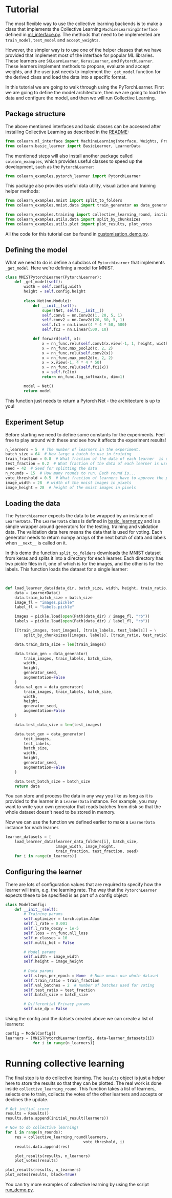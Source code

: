 # Tutorial

The most flexible way to use the collective learning backends is to make a class that implements
the Collective Learning `MachineLearningInterface` defined in [ml_interface.py](../colearn/ml_interface.py). 
The methods that need to be implemented are `train_model`, `test_model` and `accept_weights`. 

However, the simpler way is to use one of the helper classes that we have provided that implement 
most of the interface for popular ML libraries. These learners are `SKLearnLearner`, 
`KerasLearner`, and `PytorchLearner`. These learners implement methods to propose, evaluate and accept weights, 
and the user just needs to implement the `_get_model` function for the derived class 
and load the data into a specific format.  

In this tutorial we are going to walk through using the PyTorchLearner.
First we are going to define the model architecture, then 
we are going to load the data and configure the model, and then we will run Collective Learning.

## Package structure
The above mentioned interfaces and basic classes can be accessed after installing Collective Learning as described in the [README](../README.md):

```python
from colearn.ml_interface import MachineLearningInterface, Weights, ProposedWeights
from colearn.basic_learner import BasicLearner, LearnerData
```

The mentioned steps will also install another package called `colearn_examples`, which provides useful
classes to speed up the development, such as the `PytorchLearner`:

```python
from colearn_examples.pytorch_learner import PytorchLearner
```

This package also provides useful data utility, visualization and training helper methods:

```python
from colearn_examples.mnist import split_to_folders
from colearn_examples.mnist.data import train_generator as data_generator

from colearn_examples.training import collective_learning_round, initial_result
from colearn_examples.utils.data import split_by_chunksizes
from colearn_examples.utils.plot import plot_results, plot_votes
```

All the code for this tutorial can be found in [customisation_demo.py](../bin/customisation_demo.py).

## Defining the model
What we need to do is define a subclass of `PytorchLearner` that implements `_get_model`. 
Here we're defining a model for MNIST.

```python
class MNISTPytorchLearner(PytorchLearner):
    def _get_model(self):
        width = self.config.width
        height = self.config.height
        
        class Net(nn.Module):
            def __init__(self):
                super(Net, self).__init__()
                self.conv1 = nn.Conv2d(1, 20, 5, 1)
                self.conv2 = nn.Conv2d(20, 50, 5, 1)
                self.fc1 = nn.Linear(4 * 4 * 50, 500)
                self.fc2 = nn.Linear(500, 10)

            def forward(self, x):
                x = nn_func.relu(self.conv1(x.view(-1, 1, height, width)))
                x = nn_func.max_pool2d(x, 2, 2)
                x = nn_func.relu(self.conv2(x))
                x = nn_func.max_pool2d(x, 2, 2)
                x = x.view(-1, 4 * 4 * 50)
                x = nn_func.relu(self.fc1(x))
                x = self.fc2(x)
                return nn_func.log_softmax(x, dim=1)

        model = Net()
        return model
```

This function just needs to return a Pytorch Net - the architecture is up to you!

## Experiment Setup
Before starting we need to define some constants for the experiments. 
Feel free to play around with these and see how it affects the experiment results!

```python
n_learners = 5  # The number of learners in the experiment.
batch_size = 64  # How large a batch to use in training
train_fraction = 0.8  # What fraction of the data of each learner  is used for training and validation
test_fraction = 0.2  # What fraction of the data of each learner is used for testing
seed = 42  # Seed for splitting the data
n_rounds = 15  # How many rounds to run. Each round is... 
vote_threshold = 0.5  # What fraction of learners have to approve the proposed weights
image_width = 28  # width of the mnist images in pixels
image_height = 28  # height of the mnist images in pixels
 ```

## Loading the data
The `PytorchLearner` expects the data to be wrapped by an instance of `LearnerData`.
The `LearnerData` class is defined in [basic_learner.py](../colearn/basic_learner.py) 
and is a simple wrapper around generators for the testing, training and validation data.
The validation data here means the data that is used for voting.
Each generator needs to return numpy arrays of the next batch of data and labels when `__next__` is called on it. 


In this demo the function `split_to_folders` downloads the MNIST dataset from keras
and splits it into a directory for each learner. 
Each directory has two pickle files in it, one of which is for the images, and the other is for the labels.
This function loads the dataset for a single learner:
```python
    
    
def load_learner_data(data_dir, batch_size, width, height, train_ratio, test_ratio, generator_seed):
    data = LearnerData()
    data.train_batch_size = batch_size
    image_fl = "images.pickle"
    label_fl = "labels.pickle"

    images = pickle.load(open(Path(data_dir) / image_fl, "rb"))
    labels = pickle.load(open(Path(data_dir) / label_fl, "rb"))

    [[train_images, test_images], [train_labels, test_labels]] = \
        split_by_chunksizes([images, labels], [train_ratio, test_ratio])

    data.train_data_size = len(train_images)

    data.train_gen = data_generator(
        train_images, train_labels, batch_size,
        width,
        height,
        generator_seed,
        augmentation=False
    )
    data.val_gen = data_generator(
        train_images, train_labels, batch_size,
        width,
        height,
        generator_seed,
        augmentation=False
    )

    data.test_data_size = len(test_images)

    data.test_gen = data_generator(
        test_images,
        test_labels,
        batch_size,
        width,
        height,
        generator_seed,
        augmentation=False
    )

    data.test_batch_size = batch_size
    return data
```
You can store and process the data in any way you like 
as long as it is provided to the learner in a `LearnerData` instance.
For example, you may want to write your own generator that reads batches from disk so that the whole 
dataset doesn't need to be stored in memory.


Now we can use the function we defined earlier to make a `LearnerData` instance for each learner.
```python
learner_datasets = [
    load_learner_data(learner_data_folders[i], batch_size,
                      image_width, image_height,
                      train_fraction, test_fraction, seed)
    for i in range(n_learners)]
```

## Configuring the learner
There are lots of configuration values that are required to specify how the learner will train, e.g. the learning rate.
The way that the `PytorchLearner` expects these to be specified is as part of a config object:

```python
class ModelConfig:
    def __init__(self):
        # Training params
        self.optimizer = torch.optim.Adam
        self.l_rate = 0.001
        self.l_rate_decay = 1e-5
        self.loss = nn_func.nll_loss
        self.n_classes = 10
        self.multi_hot = False

        # Model params
        self.width = image_width
        self.height = image_height
        
        # Data params
        self.steps_per_epoch = None  # None means use whole dataset
        self.train_ratio = train_fraction
        self.val_batches = 2  # number of batches used for voting
        self.test_ratio = test_fraction
        self.batch_size = batch_size

        # Differential Privacy params
        self.use_dp = False
```

Using the config and the datsets created above we can create a list of learners:

```python
config = ModelConfig()
learners = [MNISTPytorchLearner(config, data=learner_datasets[i])
            for i in range(n_learners)]
```

# Running collective learning
The final step is to do collective learning.
The `Results` object is just a helper here to store the results so that they can be plotted. 
The real work is done inside `collective_learning_round`. 
This function takes a list of learners, selects one to train, collects the votes of the other learners and
accepts or declines the update.
```python
# Get initial score
results = Results()
results.data.append(initial_result(learners))

# Now to do collective learning!
for i in range(n_rounds):
    res = collective_learning_round(learners,
                                  vote_threshold, i)
    results.data.append(res)

    plot_results(results, n_learners)
    plot_votes(results)

plot_results(results, n_learners)
plot_votes(results, block=True)
```
You can try more examples of collective learning by using the script [run_demo.py](../bin/run_demo.py).